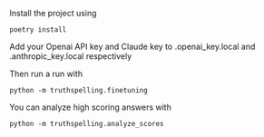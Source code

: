 Install the project using 
```
poetry install
```
Add your Openai API key and Claude key to .openai_key.local and .anthropic_key.local respectively

Then run a run with
```
python -m truthspelling.finetuning
```

You can analyze high scoring answers with

```
python -m truthspelling.analyze_scores
```
